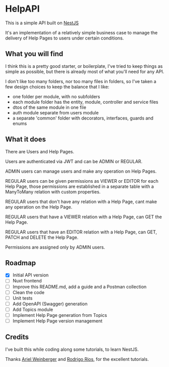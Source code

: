# HelpAPI

This is a simple API built on [NestJS](https://github.com/nestjs/nest)

It's an implementation of a relatively simple business case to manage the delivery of Help Pages to users under certain conditions.


## What you will find

I think this is a pretty good starter, or boilerplate, I've tried to keep things as simple as possible, but there is already most of what you'll need for any API.

I don't like too many folders, nor too many files in folders, so I've taken a few design choices to keep the balance that I like:
 - one folder per module, with no subfolders
 - each module folder has the entity, module, controller and service files
 - dtos of the same module in one file
 - auth module separate from users module
 - a separate 'common' folder with decorators, interfaces, guards and enums

## What it does

There are Users and Help Pages.

Users are authenticated via JWT and can be ADMIN or REGULAR.

ADMIN users can manage users and make any operation on Help Pages.

REGULAR users can be given permissions as VIEWER or EDITOR for each Help Page, those permissions are established in a separate table with a ManyToMany relation with custom properties.

REGULAR users that don't have any relation with a Help Page, cant make any operation on the Help Page.

REGULAR users that have a VIEWER relation with a Help Page, can GET the Help Page.

REGULAR users that have an EDITOR relation with a Help Page, can GET, PATCH and DELETE the Help Page.

Permissions are assigned only by ADMIN users.

## Roadmap
- [x] Initial API version
- [ ] Nuxt frontend
- [ ] Improve this README.md, add a guide and a Postman collection
- [ ] Clean the code
- [ ] Unit tests
- [ ] Add OpenAPI (Swagger) generation
- [ ] Add Topics module 
- [ ] Implement Help Page generation from Topics
- [ ] Implement Help Page version management

## Credits
I've built this while coding along some tutorials, to learn NestJS.

Thanks [Ariel Weinberger](https://github.com/arielweinberger) and [Rodrigo Rios](https://github.com/rodrigoalejandrorios), for the excellent tutorials.
